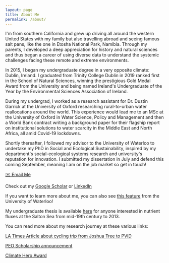 ```yaml
---
layout: page
title: About Me
permalink: /about/
---
```


I'm from southern California and grew up driving all around the western United States with my family but also travelling abroad and seeing famous salt pans, like the one in Etosha National Park, Namibia. Through my parents, I developed a deep appreciation for history and natural sciences and thus began a career of using diverse data to understand the systemic challenges facing these remote and extreme environments. 

In 2015, I began my undergraduate degree in a very opposite climate: Dublin, Ireland. I graduated from Trinity College Dublin in 2019 ranked first in the School of Natural Sciences, winning the prestigious Gold Medal Award from the University and being named Ireland's Undergraduate of the Year by the Environmental Sciences Association of Ireland.

During my undergrad, I worked as a research assistant for Dr. Dustin Garrick at the University of Oxford researching rural-to-urban water reallocations around the world. This experience would lead me to an MSc at the University of Oxford in Water Science, Policy and Management and then a World Bank contract writing a background paper for their flagship report on institutional solutions to water scarcity in the Middle East and North Africa, all amid Covid-19 lockdowns.

Shortly thereafter, I followed my advisor to the University of Waterloo to undertake my PhD in Social and Ecological Sustainability, inspired by my department's social-ecological systems research and university's reputation for innovation. I submitted my dissertation in July and defend this coming September, meaning I am on the job market so get in touch! 

<a href="mailto:isabeljorgensen97@gmail.com" class="button email-button">✉️ Email Me</a>


Check out my [Google Scholar](https://scholar.google.com/citations?user=CXfNqccAAAAJ&hl=en) or [LinkedIn](https://www.linkedin.com/in/isabeljorgensen/)

If you want to learn more about me, you can also see [this feature](https://uwaterloo.ca/environment-resources-and-sustainability/blog/water-runs-through-isabel-jorgensens-journey) from the University of Waterloo!

My undergraduate thesis is available [here](https://www.researchgate.net/publication/373114325_An_Investigation_of_the_Impacts_of_a_Rural-to-Urban_Water_Transfer_on_Nutrient_Loading_to_the_Salton_Sea_California) for anyone interested in nutrient fluxes at the Salton Sea from mid-19th century to 2013. 

You can read more about my research journey at these various links:

[LA Times Article about cycling trip from Joshua Tree to PVID](https://www.latimes.com/environment/story/2023-04-22/running-cycling-water)

[PEO Scholarship announcement](https://uwaterloo.ca/environment-resources-and-sustainability/news/isabel-jorgensen-awarded-prestigious-peo-scholarship)

[Climate Hero Award](https://www.tcd.ie/news_events/articles/trinity-student-and-graduate-win-inaugural-climate-hero-awards/#:~:text=Environmental%20Science%20student%20Isabel%20Jorgensen,activity%20with%20many%20environmental%20groups.)